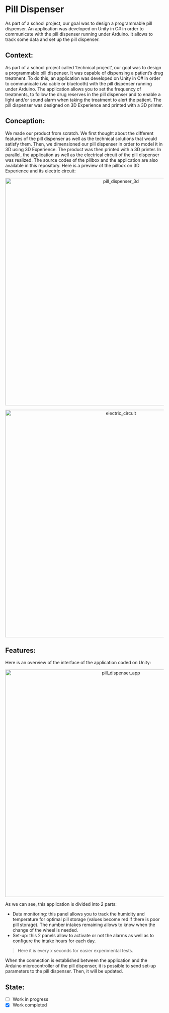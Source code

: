 # Pill Dispenser

As part of a school project, our goal was to design a programmable pill dispenser. An application was developed on Unity in C# in order to communicate with the pill dispenser running under Arduino. It allows to track some data and set up the pill dispenser.

## Context:
As part of a school project called ‘technical project’, our goal was to design a programmable pill dispenser. It was capable of dispensing a patient’s drug treatment. To do this, an application was developed on Unity in C# in order to communicate (via cable or bluetooth) with the pill dispenser running under Arduino. The application allows you to set the frequency of treatments, to follow the drug reserves in the pill dispenser and to enable a light and/or sound alarm when taking the treatment to alert the patient. The pill dispenser was designed on 3D Experience and printed with a 3D printer.

## Conception:
We made our product from scratch. We first thought about the different features of the pill dispenser as well as the technical solutions that would satisfy them. Then, we dimensioned our pill dispenser in order to model it in 3D using 3D Experience. The product was then printed with a 3D printer. In parallel, the application as well as the electrical circuit of the pill dispenser was realized. The source codes of the pillbox and the application are also available in this repository. Here is a preview of the pillbox on 3D Experience and its electric circuit:

<p align="center">
  <img width="720" alt="pill_dispenser_3d" src="https://user-images.githubusercontent.com/73184884/192203932-5c512cc7-36a5-49a6-bf13-b65be91ccfda.png">
</p>

<p align="center">
  <img width="720" alt="electric_circuit" src="https://user-images.githubusercontent.com/73184884/192292360-7244d05f-bba9-489b-8269-bbe5ee175003.jpg">
</p>

## Features:
Here is an overview of the interface of the application coded on Unity:
<p align="center">
  <img width="720" alt="pill_dispenser_app" src="https://user-images.githubusercontent.com/73184884/192194851-119b0d8e-c188-4769-a67e-69cc5139f70b.jpg">
</p>

As we can see, this application is divided into 2 parts:
- Data monitoring: this panel allows you to track the humidity and temperature for optimal pill storage (values become red if there is poor pill storage). The number intakes remaining allows to know when the change of the wheel is needed.
- Set-up: this 2 panels allow to activate or not the alarms as well as to configure the intake hours for each day.
> Here it is every x seconds for easier experimental tests.

When the connection is established between the application and the Arduino microcontroller of the pill dispenser, it is possible to send set-up parameters to the pill dispenser. Then, it will be updated.

## State:
- [ ] Work in progress
- [X] Work completed
